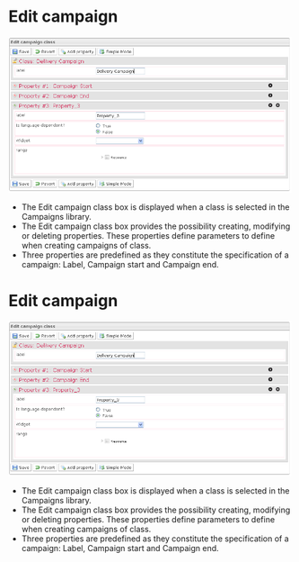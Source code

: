 <!--
created_at: '2012-03-29 15:48:31'
updated_at: '2013-03-13 14:12:06'
authors:
    - 'Jérôme Bogaerts'
contributors:
    - 'Franck Gismondi'
tags:
    - Deliveries
-->

Edit campaign
=============

![](../resources/campaigns-editclass.png)

-   The Edit campaign class box is displayed when a class is selected in the Campaigns library.
-   The Edit campaign class box provides the possibility creating, modifying or deleting properties. These properties define parameters to define when creating campaigns of class.
-   Three properties are predefined as they constitute the specification of a campaign: Label, Campaign start and Campaign end.

Edit campaign
=============

![](../resources/campaigns-editclass.png)

-   The Edit campaign class box is displayed when a class is selected in the Campaigns library.
-   The Edit campaign class box provides the possibility creating, modifying or deleting properties. These properties define parameters to define when creating campaigns of class.
-   Three properties are predefined as they constitute the specification of a campaign: Label, Campaign start and Campaign end.



